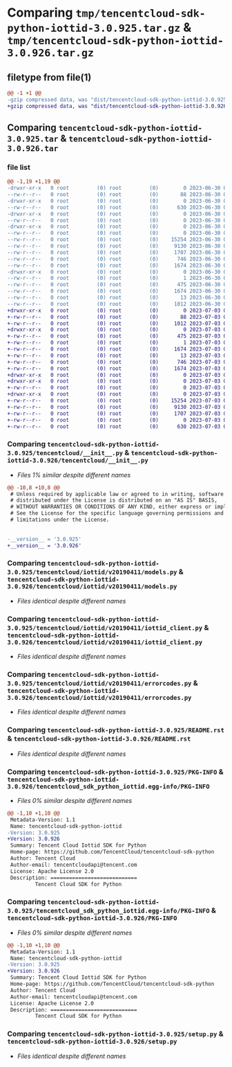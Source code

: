 # Comparing `tmp/tencentcloud-sdk-python-iottid-3.0.925.tar.gz` & `tmp/tencentcloud-sdk-python-iottid-3.0.926.tar.gz`

## filetype from file(1)

```diff
@@ -1 +1 @@
-gzip compressed data, was "dist/tencentcloud-sdk-python-iottid-3.0.925.tar", last modified: Fri Jun 30 02:16:19 2023, max compression
+gzip compressed data, was "dist/tencentcloud-sdk-python-iottid-3.0.926.tar", last modified: Mon Jul  3 00:28:53 2023, max compression
```

## Comparing `tencentcloud-sdk-python-iottid-3.0.925.tar` & `tencentcloud-sdk-python-iottid-3.0.926.tar`

### file list

```diff
@@ -1,19 +1,19 @@
-drwxr-xr-x   0 root         (0) root         (0)        0 2023-06-30 02:16:19.000000 tencentcloud-sdk-python-iottid-3.0.925/
--rw-r--r--   0 root         (0) root         (0)       88 2023-06-30 02:16:19.000000 tencentcloud-sdk-python-iottid-3.0.925/setup.cfg
-drwxr-xr-x   0 root         (0) root         (0)        0 2023-06-30 02:16:19.000000 tencentcloud-sdk-python-iottid-3.0.925/tencentcloud/
--rw-r--r--   0 root         (0) root         (0)      630 2023-06-30 02:16:19.000000 tencentcloud-sdk-python-iottid-3.0.925/tencentcloud/__init__.py
-drwxr-xr-x   0 root         (0) root         (0)        0 2023-06-30 02:16:19.000000 tencentcloud-sdk-python-iottid-3.0.925/tencentcloud/iottid/
--rw-r--r--   0 root         (0) root         (0)        0 2023-06-30 02:16:19.000000 tencentcloud-sdk-python-iottid-3.0.925/tencentcloud/iottid/__init__.py
-drwxr-xr-x   0 root         (0) root         (0)        0 2023-06-30 02:16:19.000000 tencentcloud-sdk-python-iottid-3.0.925/tencentcloud/iottid/v20190411/
--rw-r--r--   0 root         (0) root         (0)        0 2023-06-30 02:16:19.000000 tencentcloud-sdk-python-iottid-3.0.925/tencentcloud/iottid/v20190411/__init__.py
--rw-r--r--   0 root         (0) root         (0)    15254 2023-06-30 02:16:19.000000 tencentcloud-sdk-python-iottid-3.0.925/tencentcloud/iottid/v20190411/models.py
--rw-r--r--   0 root         (0) root         (0)     9130 2023-06-30 02:16:19.000000 tencentcloud-sdk-python-iottid-3.0.925/tencentcloud/iottid/v20190411/iottid_client.py
--rw-r--r--   0 root         (0) root         (0)     1707 2023-06-30 02:16:19.000000 tencentcloud-sdk-python-iottid-3.0.925/tencentcloud/iottid/v20190411/errorcodes.py
--rw-r--r--   0 root         (0) root         (0)      746 2023-06-30 02:16:19.000000 tencentcloud-sdk-python-iottid-3.0.925/README.rst
--rw-r--r--   0 root         (0) root         (0)     1674 2023-06-30 02:16:19.000000 tencentcloud-sdk-python-iottid-3.0.925/PKG-INFO
-drwxr-xr-x   0 root         (0) root         (0)        0 2023-06-30 02:16:19.000000 tencentcloud-sdk-python-iottid-3.0.925/tencentcloud_sdk_python_iottid.egg-info/
--rw-r--r--   0 root         (0) root         (0)        1 2023-06-30 02:16:19.000000 tencentcloud-sdk-python-iottid-3.0.925/tencentcloud_sdk_python_iottid.egg-info/dependency_links.txt
--rw-r--r--   0 root         (0) root         (0)      475 2023-06-30 02:16:19.000000 tencentcloud-sdk-python-iottid-3.0.925/tencentcloud_sdk_python_iottid.egg-info/SOURCES.txt
--rw-r--r--   0 root         (0) root         (0)     1674 2023-06-30 02:16:19.000000 tencentcloud-sdk-python-iottid-3.0.925/tencentcloud_sdk_python_iottid.egg-info/PKG-INFO
--rw-r--r--   0 root         (0) root         (0)       13 2023-06-30 02:16:19.000000 tencentcloud-sdk-python-iottid-3.0.925/tencentcloud_sdk_python_iottid.egg-info/top_level.txt
--rw-r--r--   0 root         (0) root         (0)     1012 2023-06-30 02:16:19.000000 tencentcloud-sdk-python-iottid-3.0.925/setup.py
+drwxr-xr-x   0 root         (0) root         (0)        0 2023-07-03 00:28:53.000000 tencentcloud-sdk-python-iottid-3.0.926/
+-rw-r--r--   0 root         (0) root         (0)       88 2023-07-03 00:28:53.000000 tencentcloud-sdk-python-iottid-3.0.926/setup.cfg
+-rw-r--r--   0 root         (0) root         (0)     1012 2023-07-03 00:28:53.000000 tencentcloud-sdk-python-iottid-3.0.926/setup.py
+drwxr-xr-x   0 root         (0) root         (0)        0 2023-07-03 00:28:53.000000 tencentcloud-sdk-python-iottid-3.0.926/tencentcloud_sdk_python_iottid.egg-info/
+-rw-r--r--   0 root         (0) root         (0)      475 2023-07-03 00:28:53.000000 tencentcloud-sdk-python-iottid-3.0.926/tencentcloud_sdk_python_iottid.egg-info/SOURCES.txt
+-rw-r--r--   0 root         (0) root         (0)        1 2023-07-03 00:28:53.000000 tencentcloud-sdk-python-iottid-3.0.926/tencentcloud_sdk_python_iottid.egg-info/dependency_links.txt
+-rw-r--r--   0 root         (0) root         (0)     1674 2023-07-03 00:28:53.000000 tencentcloud-sdk-python-iottid-3.0.926/tencentcloud_sdk_python_iottid.egg-info/PKG-INFO
+-rw-r--r--   0 root         (0) root         (0)       13 2023-07-03 00:28:53.000000 tencentcloud-sdk-python-iottid-3.0.926/tencentcloud_sdk_python_iottid.egg-info/top_level.txt
+-rw-r--r--   0 root         (0) root         (0)      746 2023-07-03 00:28:53.000000 tencentcloud-sdk-python-iottid-3.0.926/README.rst
+-rw-r--r--   0 root         (0) root         (0)     1674 2023-07-03 00:28:53.000000 tencentcloud-sdk-python-iottid-3.0.926/PKG-INFO
+drwxr-xr-x   0 root         (0) root         (0)        0 2023-07-03 00:28:53.000000 tencentcloud-sdk-python-iottid-3.0.926/tencentcloud/
+drwxr-xr-x   0 root         (0) root         (0)        0 2023-07-03 00:28:53.000000 tencentcloud-sdk-python-iottid-3.0.926/tencentcloud/iottid/
+-rw-r--r--   0 root         (0) root         (0)        0 2023-07-03 00:28:53.000000 tencentcloud-sdk-python-iottid-3.0.926/tencentcloud/iottid/__init__.py
+drwxr-xr-x   0 root         (0) root         (0)        0 2023-07-03 00:28:53.000000 tencentcloud-sdk-python-iottid-3.0.926/tencentcloud/iottid/v20190411/
+-rw-r--r--   0 root         (0) root         (0)    15254 2023-07-03 00:28:53.000000 tencentcloud-sdk-python-iottid-3.0.926/tencentcloud/iottid/v20190411/models.py
+-rw-r--r--   0 root         (0) root         (0)     9130 2023-07-03 00:28:53.000000 tencentcloud-sdk-python-iottid-3.0.926/tencentcloud/iottid/v20190411/iottid_client.py
+-rw-r--r--   0 root         (0) root         (0)     1707 2023-07-03 00:28:53.000000 tencentcloud-sdk-python-iottid-3.0.926/tencentcloud/iottid/v20190411/errorcodes.py
+-rw-r--r--   0 root         (0) root         (0)        0 2023-07-03 00:28:53.000000 tencentcloud-sdk-python-iottid-3.0.926/tencentcloud/iottid/v20190411/__init__.py
+-rw-r--r--   0 root         (0) root         (0)      630 2023-07-03 00:28:53.000000 tencentcloud-sdk-python-iottid-3.0.926/tencentcloud/__init__.py
```

### Comparing `tencentcloud-sdk-python-iottid-3.0.925/tencentcloud/__init__.py` & `tencentcloud-sdk-python-iottid-3.0.926/tencentcloud/__init__.py`

 * *Files 1% similar despite different names*

```diff
@@ -10,8 +10,8 @@
 # Unless required by applicable law or agreed to in writing, software
 # distributed under the License is distributed on an "AS IS" BASIS,
 # WITHOUT WARRANTIES OR CONDITIONS OF ANY KIND, either express or implied.
 # See the License for the specific language governing permissions and
 # limitations under the License.
 
 
-__version__ = '3.0.925'
+__version__ = '3.0.926'
```

### Comparing `tencentcloud-sdk-python-iottid-3.0.925/tencentcloud/iottid/v20190411/models.py` & `tencentcloud-sdk-python-iottid-3.0.926/tencentcloud/iottid/v20190411/models.py`

 * *Files identical despite different names*

### Comparing `tencentcloud-sdk-python-iottid-3.0.925/tencentcloud/iottid/v20190411/iottid_client.py` & `tencentcloud-sdk-python-iottid-3.0.926/tencentcloud/iottid/v20190411/iottid_client.py`

 * *Files identical despite different names*

### Comparing `tencentcloud-sdk-python-iottid-3.0.925/tencentcloud/iottid/v20190411/errorcodes.py` & `tencentcloud-sdk-python-iottid-3.0.926/tencentcloud/iottid/v20190411/errorcodes.py`

 * *Files identical despite different names*

### Comparing `tencentcloud-sdk-python-iottid-3.0.925/README.rst` & `tencentcloud-sdk-python-iottid-3.0.926/README.rst`

 * *Files identical despite different names*

### Comparing `tencentcloud-sdk-python-iottid-3.0.925/PKG-INFO` & `tencentcloud-sdk-python-iottid-3.0.926/tencentcloud_sdk_python_iottid.egg-info/PKG-INFO`

 * *Files 0% similar despite different names*

```diff
@@ -1,10 +1,10 @@
 Metadata-Version: 1.1
 Name: tencentcloud-sdk-python-iottid
-Version: 3.0.925
+Version: 3.0.926
 Summary: Tencent Cloud Iottid SDK for Python
 Home-page: https://github.com/TencentCloud/tencentcloud-sdk-python
 Author: Tencent Cloud
 Author-email: tencentcloudapi@tencent.com
 License: Apache License 2.0
 Description: ============================
         Tencent Cloud SDK for Python
```

### Comparing `tencentcloud-sdk-python-iottid-3.0.925/tencentcloud_sdk_python_iottid.egg-info/PKG-INFO` & `tencentcloud-sdk-python-iottid-3.0.926/PKG-INFO`

 * *Files 0% similar despite different names*

```diff
@@ -1,10 +1,10 @@
 Metadata-Version: 1.1
 Name: tencentcloud-sdk-python-iottid
-Version: 3.0.925
+Version: 3.0.926
 Summary: Tencent Cloud Iottid SDK for Python
 Home-page: https://github.com/TencentCloud/tencentcloud-sdk-python
 Author: Tencent Cloud
 Author-email: tencentcloudapi@tencent.com
 License: Apache License 2.0
 Description: ============================
         Tencent Cloud SDK for Python
```

### Comparing `tencentcloud-sdk-python-iottid-3.0.925/setup.py` & `tencentcloud-sdk-python-iottid-3.0.926/setup.py`

 * *Files identical despite different names*

